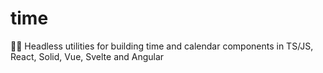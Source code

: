 # time
🤖⏰ Headless utilities for building time and calendar components in TS/JS, React, Solid, Vue, Svelte and Angular
